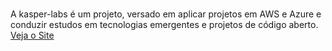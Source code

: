 # </Kasper-Labs>
A kasper-labs é um projeto, versado em aplicar projetos em AWS e Azure e conduzir estudos em tecnologias emergentes e projetos de código aberto.
[Veja o Site](https://www.kasper-labs.com)
